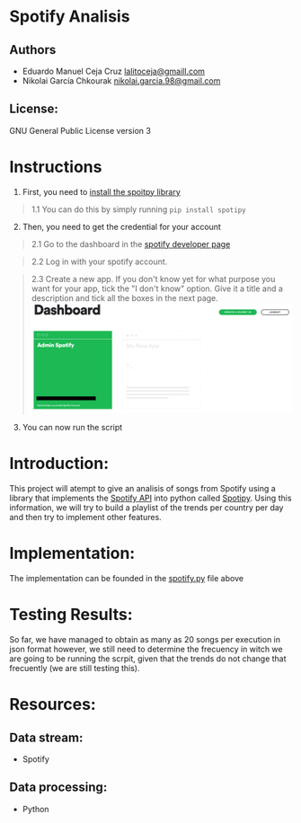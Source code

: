 # Spotify Analisis

## Authors
- Eduardo Manuel Ceja Cruz lalitoceja@gmaill.com
- Nikolai García Chkourak nikolai.garcia.98@gmail.com

## License:
GNU General Public License version 3

 # Instructions
1. First, you need to [install the spoitpy library](https://github.com/plamere/spotipy)

> 1.1 You can do this by simply running `pip install spotipy`

2. Then, you need to get the credential for your account

> 2.1 Go to the dashboard in the [spotify developer page](https://developer.spotify.com/dashboard/)

> 2.2 Log in with your spotify account.

> 2.3 Create a new app. If you don't know yet for what purpose you want for your app, tick the "I don't know" option. Give it a title and a description and tick all the boxes in the next page.
![creation of the app](https://github.com/theDeadIns/zombie/blob/master/resources/App%20creation.png)

3. You can now run the script


# Introduction:

 This project will atempt to give an analisis of songs from Spotify using a  library that implements the [Spotify API](https://developer.spotify.com/documentation/web-api/) into python called [Spotipy](https://github.com/plamere/spotipy). Using this information, we will try to build a playlist of the trends per country per day and then try to implement other features.


# Implementation:
The implementation can be founded in the [spotify.py](https://github.com/theDeadIns/zombie/blob/master/spotify.py) file above

 # Testing Results:

 So far, we have managed to obtain as many as 20 songs per execution in json format however, we still need to determine the frecuency in witch we are going to be running the scrpit, given that the trends do not change that frecuently (we are still testing this).

 # Resources:
## Data stream:
- Spotify
## Data processing:
- Python
